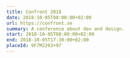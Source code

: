 ```yaml
---
title: Confront 2018
date: 2018-10-05T08:00:00+02:00
url: https://confront.se
summary: A conference about dev and design.
start: 2018-10-05T08:00:00+02:00
end: 2018-10-05T17:30:00+02:00
placeId: 9F7MJ263+97
---
```


